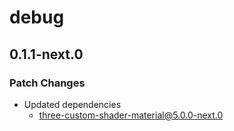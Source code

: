 # debug

## 0.1.1-next.0

### Patch Changes

- Updated dependencies
  - three-custom-shader-material@5.0.0-next.0
